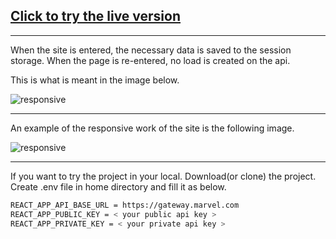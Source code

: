 ## [Click to try the live version](https://huseyin-react-marvel-1.netlify.app/)

---

When the site is entered, the necessary data is saved to the session storage. When the page is re-entered, no load is created on the api.

This is what is meant in the image below.

![responsive](./forReadme/marvel-react-full.gif)

---

An example of the responsive work of the site is the following image.

![responsive](./forReadme/marvel-react-responsive.gif)

---

If you want to try the project in your local. Download(or clone) the project. Create .env file in home directory and fill it as below.

```bash
REACT_APP_API_BASE_URL = https://gateway.marvel.com
REACT_APP_PUBLIC_KEY = < your public api key >
REACT_APP_PRIVATE_KEY = < your private api key >
```

